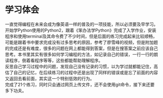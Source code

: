 # 学习体会
一直觉得编程在未来会成为像英语一样的普及的一项技能，所以必须要及早学习。  
开始学Python使用的Python2，跟着《笨办法学Python》完成了入学作业，安装程序和使用terminal及其命令费了不少时间，但是后面的练习完成起来比较顺畅，可能是跟着书中要求完成没有过多思考的原因，参考了廖雪峰的视频，但是附加题的完成还是有难度，很多的问题在网上都能得到答案，但是在搜答案之前应该自己思考。本书里其实有很多如何学习编程的方法，如记录自己的错误，一行一行的朗读程序，倒着看程序等等，这些都能帮助理解程序。  
反思自己学习过程中的问题，发现自己没有记录的习惯，以为学过就都能记住，高估了自己的记忆，在后续练习的过程中还是出现了同样的错误或是忘了前面的内容又返回去看前面，其实这一个特别低效的行为。  
完成了21个练习，同时只会通过网页上传文件，还不会使用git命令，接下来还要多下功夫。